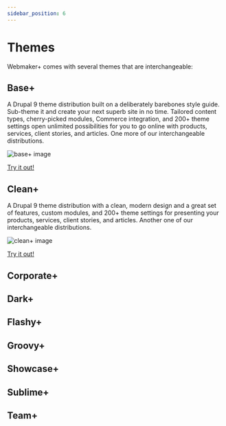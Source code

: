 ```yaml
---
sidebar_position: 6
---
```


# Themes

Webmaker+ comes with several themes that are interchangeable:

## Base+

A Drupal 9 theme distribution built on a deliberately barebones style guide. Sub-theme it and create your next superb site in no time. Tailored content types, cherry-picked modules, Commerce integration, and 200+ theme settings open unlimited possibilities for you to go online with products, services, client stories, and articles. One more of our interchangeable distributions.

![base+ image](https://demo.morethanthemes.com/baseplus-business/default/sites/default/files/custom-blocks/homepage-landing-page-2.png)


<a className="button button--secondary button--lg" href="https://base.webmaker.plus/">
Try it out! </a>

## Clean+

A Drupal 9 theme distribution with a clean, modern design and a great set of features, custom modules, and 200+ theme settings for presenting your products, services, client stories, and articles. Another one of our interchangeable distributions.

![clean+ image](https://demo.morethanthemes.com/cleanplus-business/default/sites/default/files/custom-blocks/homepage-landing-page-6.png)


<a className="button button--secondary button--lg" href="https://clean.webmaker.plus/">
Try it out! </a>

## Corporate+

## Dark+

## Flashy+

## Groovy+

## Showcase+

## Sublime+

## Team+

